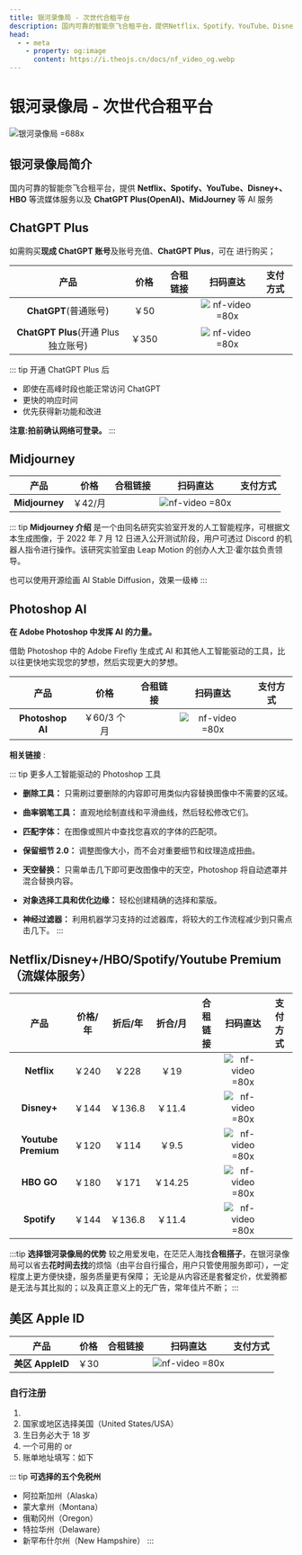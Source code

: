 ```yaml
---
title: 银河录像局 - 次世代合租平台
description: 国内可靠的智能奈飞合租平台，提供Netflix、Spotify、YouTube、Disney+、HBO等流媒体账号合租服务，同时支持ChatGPT Plus（OpenAI）、MidJourney等AI服务，满足多样需求，安全稳定。
head:
  - - meta
    - property: og:image
      content: https://i.theojs.cn/docs/nf_video_og.webp
---
```


# 银河录像局 - 次世代合租平台

![银河录像局 =688x](https://i.theojs.cn/docs/nf_video_og.webp '国内可靠的智能奈飞合租平台')

## 银河录像局简介

国内可靠的智能奈飞合租平台，提供 **Netflix、Spotify、YouTube、Disney+、HBO** 等流媒体服务以及 **ChatGPT Plus(OpenAI)、MidJourney** 等 AI 服务

## ChatGPT Plus <Badge text="优惠码: Theo" />

如需购买**现成 ChatGPT 账号**及账号充值、**ChatGPT Plus**，可在 <Pill name="银河录像局" link="https://itheo.top/yh" image="https://nf.video/favicon.ico" alt="银河录像局图标" rel="sponsored noreferrer"/> 进行购买；

|                 产品                 | 价格  |                                    合租链接                                     |                         扫码直达                         |                                                                                      支付方式                                                                                       |
| :----------------------------------: | :---: | :-----------------------------------------------------------------------------: | :------------------------------------------------------: | :---------------------------------------------------------------------------------------------------------------------------------------------------------------------------------: |
|        **ChatGPT**(普通账号)         | ￥50  | <Pill name="立即购买" link="https://itheo.top/yh" rel="sponsored noreferrer" /> | ![nf-video =80x](https://i.theojs.cn/docs/nf-video.webp) | <iconify-icon icon="bi:alipay" style="color: #1677FF;font-size:24px"></iconify-icon> <iconify-icon icon="simple-icons:paypal" style="color: #003087;font-size:24px"></iconify-icon> |
| **ChatGPT Plus**(开通 Plus 独立账号) | ￥350 | <Pill name="立即购买" link="https://itheo.top/yh" rel="sponsored noreferrer" /> | ![nf-video =80x](https://i.theojs.cn/docs/nf-video.webp) | <iconify-icon icon="bi:alipay" style="color: #1677FF;font-size:24px"></iconify-icon> <iconify-icon icon="simple-icons:paypal" style="color: #003087;font-size:24px"></iconify-icon> |

::: tip 开通 ChatGPT Plus 后

- 即使在高峰时段也能正常访问 ChatGPT
- 更快的响应时间
- 优先获得新功能和改进

**注意:拍前确认网络可登录。**
:::

## Midjourney <Badge text="优惠码: Theo" />

|      产品      |  价格   |                                    合租链接                                     |                         扫码直达                         |                                                                                      支付方式                                                                                       |
| :------------: | :-----: | :-----------------------------------------------------------------------------: | :------------------------------------------------------: | :---------------------------------------------------------------------------------------------------------------------------------------------------------------------------------: |
| **Midjourney** | ￥42/月 | <Pill name="立即购买" link="https://itheo.top/yh" rel="sponsored noreferrer" /> | ![nf-video =80x](https://i.theojs.cn/docs/nf-video.webp) | <iconify-icon icon="bi:alipay" style="color: #1677FF;font-size:24px"></iconify-icon> <iconify-icon icon="simple-icons:paypal" style="color: #003087;font-size:24px"></iconify-icon> |

::: tip **Midjourney 介绍**
是一个由同名研究实验室开发的人工智能程序，可根据文本生成图像，于 2022 年 7 月 12 日进入公开测试阶段，用户可透过 Discord 的机器人指令进行操作。该研究实验室由 Leap Motion 的创办人大卫·霍尔兹负责领导。

也可以使用开源绘画 AI Stable Diffusion，效果一级棒
:::

## Photoshop AI <Badge text="优惠码: Theo" />

**在 Adob​​e Photoshop 中发挥 AI 的力量。**

借助 Photoshop 中的 Adob​​e Firefly 生成式 AI 和其他人工智能驱动的工具，比以往更快地实现您的梦想，然后实现更大的梦想。

|       产品       |    价格     |                                    合租链接                                     |                         扫码直达                         |                                                                                      支付方式                                                                                       |
| :--------------: | :---------: | :-----------------------------------------------------------------------------: | :------------------------------------------------------: | :---------------------------------------------------------------------------------------------------------------------------------------------------------------------------------: |
| **Photoshop AI** | ￥60/3 个月 | <Pill name="立即购买" link="https://itheo.top/yh" rel="sponsored noreferrer" /> | ![nf-video =80x](https://i.theojs.cn/docs/nf-video.webp) | <iconify-icon icon="bi:alipay" style="color: #1677FF;font-size:24px"></iconify-icon> <iconify-icon icon="simple-icons:paypal" style="color: #003087;font-size:24px"></iconify-icon> |

**相关链接** :<Pill name="官方介绍" link="https://www.adobe.com/products/photoshop/ai.html" icon="logos:adobe-photoshop" alt="photoshop图标" /><Pill name="免费试用" link="https://www.adobe.com/products/photoshop/ai.html#mini-plans-web-cta-photoshop-card" icon="logos:adobe-photoshop" alt="photoshop图标" />

::: tip 更多人工智能驱动的 Photoshop 工具

- **删除工具：** 只需刷过要删除的内容即可用类似内容替换图像中不需要的区域。
- **曲率钢笔工具：** 直观地绘制直线和平滑曲线，然后轻松修改它们。
- **匹配字体：** 在图像或照片中查找您喜欢的字体的匹配项。

- **保留细节 2.0：** 调整图像大小，而不会对重要细节和纹理造成扭曲。

- **天空替换：** 只需单击几下即可更改图像中的天空，Photoshop 将自动遮罩并混合替换内容。

- **对象选择工具和优化边缘：** 轻松创建精确的选择和蒙版。

- **神经过滤器：** 利用机器学习支持的过滤器库，将较大的工作流程减少到只需点击几下。
  :::

## Netflix/Disney+/HBO/Spotify/Youtube Premium（流媒体服务） <Badge text="优惠码: Theo" />

|        产品         | 价格/年 | 折后/年 | 折合/月 |                                    合租链接                                     |                         扫码直达                         |                                                                                      支付方式                                                                                       |
| :-----------------: | :-----: | :-----: | :-----: | :-----------------------------------------------------------------------------: | :------------------------------------------------------: | :---------------------------------------------------------------------------------------------------------------------------------------------------------------------------------: |
|     **Netflix**     |  ￥240  |  ￥228  |  ￥19   | <Pill name="立即购买" link="https://itheo.top/yh" rel="sponsored noreferrer" /> | ![nf-video =80x](https://i.theojs.cn/docs/nf-video.webp) | <iconify-icon icon="bi:alipay" style="color: #1677FF;font-size:24px"></iconify-icon> <iconify-icon icon="simple-icons:paypal" style="color: #003087;font-size:24px"></iconify-icon> |
|     **Disney+**     |  ￥144  | ￥136.8 | ￥11.4  | <Pill name="立即购买" link="https://itheo.top/yh" rel="sponsored noreferrer" /> | ![nf-video =80x](https://i.theojs.cn/docs/nf-video.webp) | <iconify-icon icon="bi:alipay" style="color: #1677FF;font-size:24px"></iconify-icon> <iconify-icon icon="simple-icons:paypal" style="color: #003087;font-size:24px"></iconify-icon> |
| **Youtube Premium** |  ￥120  |  ￥114  |  ￥9.5  | <Pill name="立即购买" link="https://itheo.top/yh" rel="sponsored noreferrer" /> | ![nf-video =80x](https://i.theojs.cn/docs/nf-video.webp) | <iconify-icon icon="bi:alipay" style="color: #1677FF;font-size:24px"></iconify-icon> <iconify-icon icon="simple-icons:paypal" style="color: #003087;font-size:24px"></iconify-icon> |
|     **HBO GO**      |  ￥180  |  ￥171  | ￥14.25 | <Pill name="立即购买" link="https://itheo.top/yh" rel="sponsored noreferrer" /> | ![nf-video =80x](https://i.theojs.cn/docs/nf-video.webp) | <iconify-icon icon="bi:alipay" style="color: #1677FF;font-size:24px"></iconify-icon> <iconify-icon icon="simple-icons:paypal" style="color: #003087;font-size:24px"></iconify-icon> |
|     **Spotify**     |  ￥144  | ￥136.8 | ￥11.4  | <Pill name="立即购买" link="https://itheo.top/yh" rel="sponsored noreferrer" /> | ![nf-video =80x](https://i.theojs.cn/docs/nf-video.webp) | <iconify-icon icon="bi:alipay" style="color: #1677FF;font-size:24px"></iconify-icon> <iconify-icon icon="simple-icons:paypal" style="color: #003087;font-size:24px"></iconify-icon> |

:::tip **选择银河录像局的优势**
较之用爱发电，在茫茫人海找**合租搭子**，在银河录像局可以省去**花时间去找**的烦恼（由平台自行撮合，用户只管使用服务即可），一定程度上更方便快捷，服务质量更有保障；
无论是从内容还是套餐定价，优爱腾都是无法与其比拟的；以及真正意义上的无广告，常年佳片不断；
:::

## 美区 Apple ID <Badge text="优惠码: Theo" />

|       产品       | 价格 |                                    合租链接                                     |                         扫码直达                         |                                                                                      支付方式                                                                                       |
| :--------------: | :--: | :-----------------------------------------------------------------------------: | :------------------------------------------------------: | :---------------------------------------------------------------------------------------------------------------------------------------------------------------------------------: |
| **美区 AppleID** | ￥30 | <Pill name="立即购买" link="https://itheo.top/yh" rel="sponsored noreferrer" /> | ![nf-video =80x](https://i.theojs.cn/docs/nf-video.webp) | <iconify-icon icon="bi:alipay" style="color: #1677FF;font-size:24px"></iconify-icon> <iconify-icon icon="simple-icons:paypal" style="color: #003087;font-size:24px"></iconify-icon> |

### 自行注册

1. <Pill name="Apple ID" link="https://appleid.apple.com/account" icon="simple-icons:apple" alt="apple logo" />
2. 国家或地区选择美国（United States/USA）
3. 生日务必大于 18 岁
4. 一个可用的<Pill
     name="163 邮箱"
     link="https://mail.163.com/"
     :icon="{ icon: 'arcticons:netease-mail', color: '#f41d1d' }"
     alt="邮箱图标"
   /> or
   <Pill name="Outlook 邮箱" link="https://outlook.live.com/" icon="vscode-icons:file-type-outlook" alt="outlook图标" />
5. 账单地址填写：如下

::: tip **可选择的五个免税州**

- 阿拉斯加州（Alaska）
- 蒙大拿州（Montana）
- 俄勒冈州（Oregon）
- 特拉华州（Delaware）
- 新罕布什尔州（New Hampshire）
  :::

